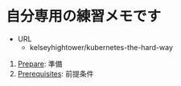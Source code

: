 # 自分専用の練習メモです


+ URL
  + kelseyhightower/kubernetes-the-hard-way

1. [Prepare](./00-prepare.md): 準備
1. [Prerequisites](./01-prerequisites.md): 前提条件
